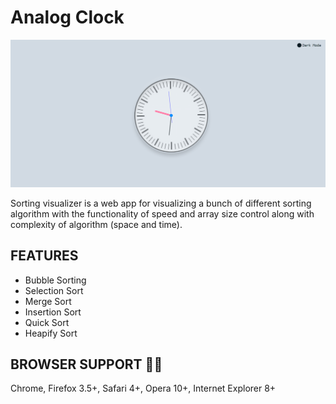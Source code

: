 # Analog Clock

![ANALOG CLOCK](Light-mode.png)

Sorting visualizer is a web app for visualizing a bunch of different sorting algorithm with the functionality of speed and array size control along with complexity of algorithm (space and time).

## FEATURES

 - Bubble Sorting
 - Selection Sort
 - Merge Sort
 - Insertion Sort
 - Quick Sort
 - Heapify Sort

## BROWSER SUPPORT :man_technologist:

Chrome, Firefox 3.5+, Safari 4+, Opera 10+, Internet Explorer 8+
